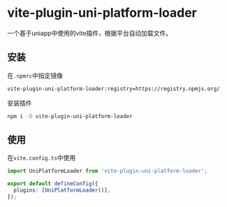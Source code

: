 # vite-plugin-uni-platform-loader

一个基于uniapp中使用的vite插件，根据平台自动加载文件。

## 安装

在`.npmrc`中指定镜像

```bash
vite-plugin-uni-platform-loader:registry=https://registry.npmjs.org/
```

安装插件

```bash
npm i -D vite-plugin-uni-platform-loader
```

## 使用

在`vite.config.ts`中使用

```ts
import UniPlatformLoader from 'vite-plugin-uni-platform-loader';

export default defineConfig({
  plugins: [UniPlatformLoader()],
});
```
